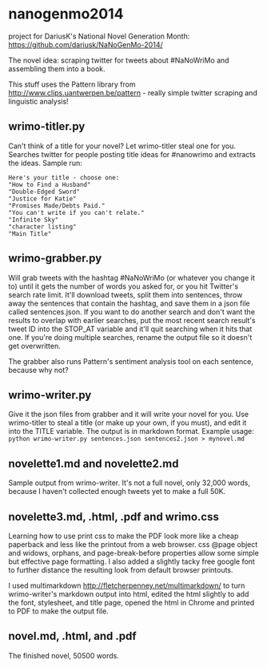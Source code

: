 nanogenmo2014
=============

project for DariusK's National Novel Generation Month: https://github.com/dariusk/NaNoGenMo-2014/

The novel idea: scraping twitter for tweets about #NaNoWriMo and assembling them into a book.

This stuff uses the Pattern library from http://www.clips.uantwerpen.be/pattern - really simple twitter scraping and linguistic analysis!

## wrimo-titler.py ##
Can't think of a title for your novel? Let wrimo-titler steal one for you. Searches twitter for people posting title ideas for #nanowrimo and extracts the ideas. Sample run:

```
Here's your title - choose one:
"How to Find a Husband"
"Double-Edged Sword"
"Justice for Katie"
"Promises Made/Debts Paid."
"You can't write if you can't relate."
"Infinite Sky"
"character listing"
"Main Title"
```

## wrimo-grabber.py ##
Will grab tweets with the hashtag #NaNoWriMo (or whatever you change it to) until it gets the number of words you asked for, or you hit Twitter's search rate limit. It'll download tweets, split them into sentences, throw away the sentences that contain the hashtag, and save them in a json file called sentences.json. If you want to do another search and don't want the results to overlap with earlier searches, put the most recent search result's tweet ID into the STOP_AT variable and it'll quit searching when it hits that one. If you're doing multiple searches, rename the output file so it doesn't get overwritten.

The grabber also runs Pattern's sentiment analysis tool on each sentence, because why not?

## wrimo-writer.py ##
Give it the json files from grabber and it will write your novel for you. Use wrimo-titler to steal a title (or make up your own, if you must), and edit it into the TITLE variable. The output is in markdown format. Example usage: `python wrimo-writer.py sentences.json sentences2.json > mynovel.md` 

## novelette1.md and novelette2.md ##
Sample output from wrimo-writer. It's not a full novel, only 32,000 words, because I haven't collected enough tweets yet to make a full 50K.

## novelette3.md, .html, .pdf and wrimo.css ##
Learning how to use print css to make the PDF look more like a cheap paperback and less like the printout from a web browser. css @page object and widows, orphans, and page-break-before properties allow some simple but effective page formatting. I also added a slightly tacky free google font to further distance the resulting look from default browser printouts.

I used multimarkdown <http://fletcherpenney.net/multimarkdown/> to turn wrimo-writer's markdown output into html, edited the html slightly to add the font, stylesheet, and title page, opened the html in Chrome and printed to PDF to make the output file.

## novel.md, .html, and .pdf ##
The finished novel, 50500 words.